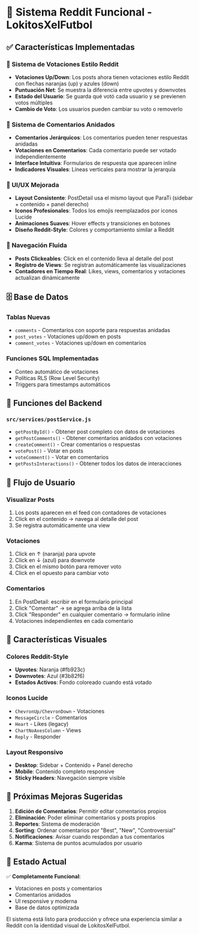 # 🚀 Sistema Reddit Funcional - LokitosXelFutbol

## ✅ Características Implementadas

### 🎯 Sistema de Votaciones Estilo Reddit
- **Votaciones Up/Down**: Los posts ahora tienen votaciones estilo Reddit con flechas naranjas (up) y azules (down)
- **Puntuación Net**: Se muestra la diferencia entre upvotes y downvotes
- **Estado del Usuario**: Se guarda qué votó cada usuario y se previenen votos múltiples
- **Cambio de Voto**: Los usuarios pueden cambiar su voto o removerlo

### 💬 Sistema de Comentarios Anidados
- **Comentarios Jerárquicos**: Los comentarios pueden tener respuestas anidadas
- **Votaciones en Comentarios**: Cada comentario puede ser votado independientemente
- **Interface Intuitiva**: Formularios de respuesta que aparecen inline
- **Indicadores Visuales**: Líneas verticales para mostrar la jerarquía

### 🎨 UI/UX Mejorada
- **Layout Consistente**: PostDetail usa el mismo layout que ParaTi (sidebar + contenido + panel derecho)
- **Iconos Profesionales**: Todos los emojis reemplazados por iconos Lucide
- **Animaciones Suaves**: Hover effects y transiciones en botones
- **Diseño Reddit-Style**: Colores y comportamiento similar a Reddit

### 🔄 Navegación Fluida
- **Posts Clickeables**: Click en el contenido lleva al detalle del post
- **Registro de Views**: Se registran automáticamente las visualizaciones
- **Contadores en Tiempo Real**: Likes, views, comentarios y votaciones actualizan dinámicamente

## 🗄️ Base de Datos

### Tablas Nuevas
- `comments` - Comentarios con soporte para respuestas anidadas
- `post_votes` - Votaciones up/down en posts
- `comment_votes` - Votaciones up/down en comentarios

### Funciones SQL Implementadas
- Conteo automático de votaciones
- Políticas RLS (Row Level Security)
- Triggers para timestamps automáticos

## 🔧 Funciones del Backend

### `src/services/postService.js`
- `getPostById()` - Obtener post completo con datos de votaciones
- `getPostComments()` - Obtener comentarios anidados con votaciones
- `createComment()` - Crear comentarios o respuestas
- `votePost()` - Votar en posts
- `voteComment()` - Votar en comentarios
- `getPostsInteractions()` - Obtener todos los datos de interacciones

## 🎯 Flujo de Usuario

### Visualizar Posts
1. Los posts aparecen en el feed con contadores de votaciones
2. Click en el contenido → navega al detalle del post
3. Se registra automáticamente una view

### Votaciones
1. Click en ↑ (naranja) para upvote
2. Click en ↓ (azul) para downvote  
3. Click en el mismo botón para remover voto
4. Click en el opuesto para cambiar voto

### Comentarios
1. En PostDetail: escribir en el formulario principal
2. Click "Comentar" → se agrega arriba de la lista
3. Click "Responder" en cualquier comentario → formulario inline
4. Votaciones independientes en cada comentario

## 🎨 Características Visuales

### Colores Reddit-Style
- **Upvotes**: Naranja (#fb923c)
- **Downvotes**: Azul (#3b82f6)
- **Estados Activos**: Fondo coloreado cuando está votado

### Iconos Lucide
- `ChevronUp/ChevronDown` - Votaciones
- `MessageCircle` - Comentarios
- `Heart` - Likes (legacy)
- `ChartNoAxesColumn` - Views
- `Reply` - Responder

### Layout Responsivo
- **Desktop**: Sidebar + Contenido + Panel derecho
- **Mobile**: Contenido completo responsive
- **Sticky Headers**: Navegación siempre visible

## 🚀 Próximas Mejoras Sugeridas

1. **Edición de Comentarios**: Permitir editar comentarios propios
2. **Eliminación**: Poder eliminar comentarios y posts propios
3. **Reportes**: Sistema de moderación
4. **Sorting**: Ordenar comentarios por "Best", "New", "Controversial"
5. **Notificaciones**: Avisar cuando respondan a tus comentarios
6. **Karma**: Sistema de puntos acumulados por usuario

## 🔄 Estado Actual

✅ **Completamente Funcional**: 
- Votaciones en posts y comentarios
- Comentarios anidados
- UI responsive y moderna
- Base de datos optimizada

El sistema está listo para producción y ofrece una experiencia similar a Reddit con la identidad visual de LokitosXelFutbol. 